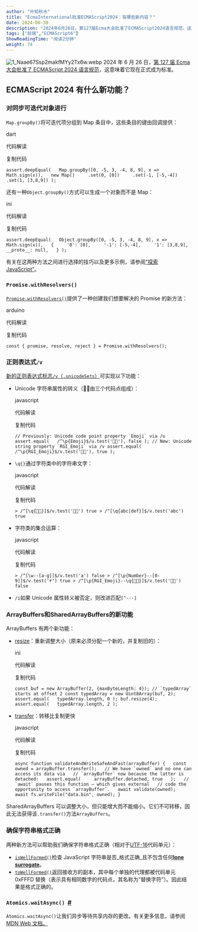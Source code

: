 ```yaml
---
author: "叶知秋水"
title: "EcmaInternational批准ECMAScript2024：有哪些新内容？"
date: 2024-06-30
description: "2024年6月26日，第127届Ecma大会批准了ECMAScript2024语言规范，这意味着它现在正式成为标准。ECMAScript2024有什么新功能？"
tags: ["前端","ECMAScript6"]
ShowReadingTime: "阅读2分钟"
weight: 74
---
```

![1_Naae67Ssp2makfMYy2Tx6w.webp](https://p6-juejin.byteimg.com/tos-cn-i-k3u1fbpfcp/f9e3a7a1449d4f2caeee5c4b9fe83239~tplv-k3u1fbpfcp-jj-mark:3024:0:0:0:q75.awebp#?w=800&h=275&s=2466&e=webp&b=fbf2b8) 2024 年 6 月 26 日，[第 127 届 Ecma 大会批准了 ECMAScript 2024 语言规范](https://link.juejin.cn?target=https%3A%2F%2Fgithub.com%2Ftc39%2Fecma262%2Freleases%2Ftag%2Fes2024 "https://github.com/tc39/ecma262/releases/tag/es2024")，这意味着它现在正式成为标准。

ECMAScript 2024 有什么新功能？
-----------------------

### 对同步可迭代对象进行

`Map.groupBy()`将可迭代项分组到 Map 条目中，这些条目的键由回调提供：

dart

 代码解读

复制代码

`assert.deepEqual(   Map.groupBy([0, -5, 3, -4, 8, 9], x => Math.sign(x)),   new Map()     .set(0, [0])     .set(-1, [-5,-4])     .set(1, [3,8,9]) );`

还有一种`Object.groupBy()`方式可以生成一个对象而不是 Map：

ini

 代码解读

复制代码

`assert.deepEqual(   Object.groupBy([0, -5, 3, -4, 8, 9], x => Math.sign(x)),   {     '0': [0],     '-1': [-5,-4],     '1': [3,8,9],     __proto__: null,   } );`

有关在这两种方法之间进行选择的技巧以及更多示例，请参阅[“探索 JavaScript”](https://link.juejin.cn?target=https%3A%2F%2Fexploringjs.com%2Fjs%2Fbook%2Fch_sync-iteration.html%23grouping-sync-iterables "https://exploringjs.com/js/book/ch_sync-iteration.html#grouping-sync-iterables")。

### `Promise.withResolvers()`  [](https://link.juejin.cn?target=https%3A%2F%2F2ality.com%2F2024%2F06%2Fecmascript-2024.html%23promise.withresolvers\(\) "https://2ality.com/2024/06/ecmascript-2024.html#promise.withresolvers()")

[`Promise.withResolvers()`](https://link.juejin.cn?target=https%3A%2F%2Fexploringjs.com%2Fjs%2Fbook%2Fch_promises.html%23Promise.withResolvers "https://exploringjs.com/js/book/ch_promises.html#Promise.withResolvers")提供了一种创建我们想要解决的 Promise 的新方法：

arduino

 代码解读

复制代码

`const { promise, resolve, reject } = Promise.withResolvers();`

### 正则表达式`/v`  [](https://link.juejin.cn?target=https%3A%2F%2F2ality.com%2F2024%2F06%2Fecmascript-2024.html%23regular-expression-flag-%252Fv "https://2ality.com/2024/06/ecmascript-2024.html#regular-expression-flag-%2Fv")

[新的正则表达式标志`/v`（`.unicodeSets`）](https://link.juejin.cn?target=https%3A%2F%2Fexploringjs.com%2Fjs%2Fbook%2Fch_regexps.html%23regexp-flag-unicode-sets "https://exploringjs.com/js/book/ch_regexps.html#regexp-flag-unicode-sets")可实现以下功能：

*   Unicode 字符串属性的转义（😵‍💫由三个代码点组成）：
    
    javascript
    
     代码解读
    
    复制代码
    
    ``// Previously: Unicode code point property `Emoji` via /u assert.equal(   /^\p{Emoji}$/u.test('😵‍💫'), false ); // New: Unicode string property `RGI_Emoji` via /v assert.equal(   /^\p{RGI_Emoji}$/v.test('😵‍💫'), true );``
    
*   `\q{}`通过字符类中的字符串文字：
    
    javascript
    
     代码解读
    
    复制代码
    
    `> /^[\q{😵‍💫}]$/v.test('😵‍💫') true > /^[\q{abc|def}]$/v.test('abc') true`
    
*   字符类的集合运算：
    
    javascript
    
     代码解读
    
    复制代码
    
    `> /^[\w--[a-g]]$/v.test('a') false > /^[\p{Number}--[0-9]]$/v.test('٣') true > /^[\p{RGI_Emoji}--\q{😵‍💫}]$/v.test('😵‍💫') false`
    
*   `/i`如果 Unicode 属性转义被否定，则改进匹配`[^···]`
    

### ArrayBuffers和SharedArrayBuffers的新功能

ArrayBuffers 有两个新功能：

*   [resize](https://link.juejin.cn?target=https%3A%2F%2Fexploringjs.com%2Fjs%2Fbook%2Fch_typed-arrays.html%23resizing-array-buffers "https://exploringjs.com/js/book/ch_typed-arrays.html#resizing-array-buffers")：重新调整大小（原来必须分配一个新的，并复制旧的）：
    
    ini
    
     代码解读
    
    复制代码
    
    ``const buf = new ArrayBuffer(2, {maxByteLength: 4}); // `typedArray` starts at offset 2 const typedArray = new Uint8Array(buf, 2); assert.equal(   typedArray.length, 0 ); buf.resize(4); assert.equal(   typedArray.length, 2 );``
    
*   [transfer](https://link.juejin.cn?target=https%3A%2F%2Fexploringjs.com%2Fjs%2Fbook%2Fch_typed-arrays.html%23transferring-detaching-array-buffers "https://exploringjs.com/js/book/ch_typed-arrays.html#transferring-detaching-array-buffers")：转移比复制更快
    
    javascript
    
     代码解读
    
    复制代码
    
    ``async function validateAndWriteSafeAndFast(arrayBuffer) {   const owned = arrayBuffer.transfer();   // We have `owned` and no one can access its data via   // `arrayBuffer` now because the latter is detached:   assert.equal(     arrayBuffer.detached, true   );   // `await` pauses this function – which gives external   // code the opportunity to access `arrayBuffer`.   await validate(owned);   await fs.writeFile("data.bin", owned); }``
    

SharedArrayBuffers 可以调整大小，但只能增大而不能缩小。它们不可转移，因此无法获得该`.transfer()`方法`ArrayBuffers`。

### 确保字符串格式正确

两种新方法可以帮助我们确保字符串格式正确（相对于[UTF-16](https://link.juejin.cn?target=https%3A%2F%2Fexploringjs.com%2Fjs%2Fbook%2Fch_unicode.html%23utf-16 "https://exploringjs.com/js/book/ch_unicode.html#utf-16")代码单元）：

*   [`isWellFormed()`](https://link.juejin.cn?target=https%3A%2F%2Fexploringjs.com%2Fjs%2Fbook%2Fch_strings.html%23qref-String.prototype.isWellFormed "https://exploringjs.com/js/book/ch_strings.html#qref-String.prototype.isWellFormed")检查 JavaScript 字符串是否_格式正确_且不包含任何[**lone surrogate**](https://link.juejin.cn?target=https%3A%2F%2Fexploringjs.com%2Fjs%2Fbook%2Fch_unicode.html%23unicode-lone-surrogate "https://exploringjs.com/js/book/ch_unicode.html#unicode-lone-surrogate")。
*   [`toWellFormed()`](https://link.juejin.cn?target=https%3A%2F%2Fexploringjs.com%2Fjs%2Fbook%2Fch_strings.html%23qref-String.prototype.isWellFormed "https://exploringjs.com/js/book/ch_strings.html#qref-String.prototype.isWellFormed")返回接收方的副本，其中每个单独的代理都被代码单元 0xFFFD 替换（表示具有相同数字的代码点，其名称为“替换字符”）。因此结果是格式正确的。

### `Atomics.waitAsync()`  [#](https://link.juejin.cn?target=https%3A%2F%2F2ality.com%2F2024%2F06%2Fecmascript-2024.html%23atomics.waitasync\(\) "https://2ality.com/2024/06/ecmascript-2024.html#atomics.waitasync()")

`Atomics.waitAsync()`让我们异步等待共享内存的更改。有关更多信息，请参阅[MDN Web 文档。](https://link.juejin.cn?target=https%3A%2F%2Fdeveloper.mozilla.org%2Fen-US%2Fdocs%2FWeb%2FJavaScript%2FReference%2FGlobal_Objects%2FAtomics%2FwaitAsync "https://developer.mozilla.org/en-US/docs/Web/JavaScript/Reference/Global_Objects/Atomics/waitAsync")